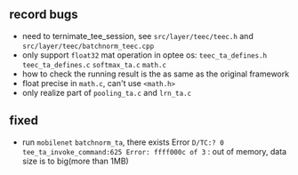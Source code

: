 ## record bugs
* need to ternimate_tee_session, see `src/layer/teec/teec.h` and `src/layer/teec/batchnorm_teec.cpp`
* only support `float32` mat operation in optee os: `teec_ta_defines.h` `teec_ta_defines.c` `softmax_ta.c` `math.c`
* how to check the running result is the as same as the original framework
* float precise in `math.c`, can't use `<math.h>`
* only realize part of `pooling_ta.c` and `lrn_ta.c`
## fixed
* run `mobilenet` `batchnorm_ta`, there exists Error `D/TC:? 0 tee_ta_invoke_command:625 Error: ffff000c of 3` : out of memory, data size is to big(more than 1MB)

